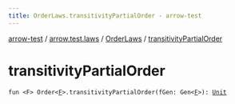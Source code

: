 ```yaml
---
title: OrderLaws.transitivityPartialOrder - arrow-test
---
```


[arrow-test](../../index.html) / [arrow.test.laws](../index.html) / [OrderLaws](index.html) / [transitivityPartialOrder](./transitivity-partial-order.html)

# transitivityPartialOrder

`fun <F> Order<`[`F`](transitivity-partial-order.html#F)`>.transitivityPartialOrder(fGen: Gen<`[`F`](transitivity-partial-order.html#F)`>): `[`Unit`](https://kotlinlang.org/api/latest/jvm/stdlib/kotlin/-unit/index.html)